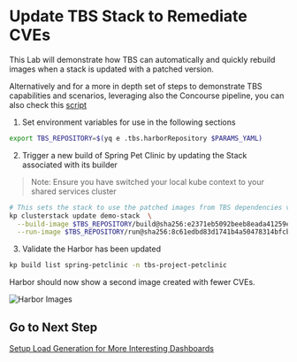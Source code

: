 # Update TBS Stack to Remediate CVEs

This Lab will demonstrate how TBS can automatically and quickly rebuild images when a stack is updated with a patched version.

Alternatively and for a more in depth set of steps to demonstrate TBS capabilities and scenarios, leveraging also the Concourse pipeline, you can also check this [script](/scripts/tbs-in-depth.sh)


1. Set environment variables for use in the following sections

```bash
export TBS_REPOSITORY=$(yq e .tbs.harborRepository $PARAMS_YAML)
```

2. Trigger a new build of Spring Pet Clinic by updating the Stack associated with its builder

>Note: Ensure you have switched your local kube context to your shared services cluster

```bash
# This sets the stack to use the patched images from TBS dependencies v100.0.81.  You can check by looking at full stack in the descriptor-100.0.81.yaml that you downloaded in step 2.
kp clusterstack update demo-stack  \
  --build-image $TBS_REPOSITORY/build@sha256:e2371eb5092beeb8eada41259e3b070ab2a0037218a28105c0fea590b3b57cb5 \
  --run-image $TBS_REPOSITORY/run@sha256:8c61edbd83d1741b4a50478314bfcb6aea7defa65205fe56044db4ed34874155
```

3. Validate the Harbor has been updated

```bash
kp build list spring-petclinic -n tbs-project-petclinic
```

Harbor should now show a second image created with fewer CVEs.

![Harbor Images](petclinic-rebase.png)

## Go to Next Step

[Setup Load Generation for More Interesting Dashboards](11-load-generation.md)

